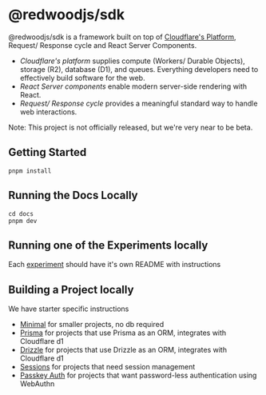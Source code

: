 # @redwoodjs/sdk

@redwoodjs/sdk is a framework built on top of [Cloudflare's Platform](https://developers.cloudflare.com/), Request/ Response cycle and React Server Components.

- _Cloudflare's platform_ supplies compute (Workers/ Durable Objects), storage (R2), database (D1), and queues. Everything developers need to effectively build software for the web.
- _React Server components_ enable modern server-side rendering with React.
- _Request/ Response cycle_ provides a meaningful standard way to handle web interactions.

Note: This project is not officially released, but we're very near to be beta.

## Getting Started

```terminal
pnpm install
```

## Running the Docs Locally

```terminal
cd docs
pnpm dev
```

## Running one of the Experiments locally

Each [experiment](./experiments/) should have it's own README with instructions

## Building a Project locally

We have starter specific instructions

- [Minimal](./starters/minimal/README.md) for smaller projects, no db required
- [Prisma](./starters/prisma/README.md) for projects that use Prisma as an ORM, integrates with Cloudflare d1
- [Drizzle](./starters/drizzle/README.md) for projects that use Drizzle as an ORM, integrates with Cloudflare d1
- [Sessions](./starters/sessions/README.md) for projects that need session management
- [Passkey Auth](./starters/passkey-auth/README.md) for projects that want password-less authentication using WebAuthn
